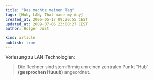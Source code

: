 ```yaml
---
title: "Das machte meinen Tag"
tags: [Hub, LAN, That made my day]
created_at: 2006-05-17 09:20:55 CEST
updated_at: 2009-07-06 23:00:27 CEST
author: Holger Just

kind: article
publish: true
---
```


Vorlesung zu LAN-Technologien:
>Die Rechner sind sternförmig um einen zentralen Punkt "Hub" **(gesprochen Huuub)** angeordnet.